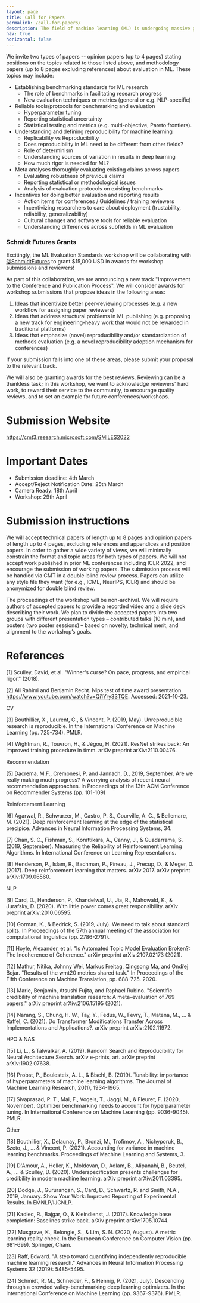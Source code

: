 ```yaml
---
layout: page
title: Call for Papers
permalink: /call-for-papers/
description: The field of machine learning (ML) is undergoing massive growth, and it is becoming apparent that it may be in need of self-reflection to ensure that efforts are directed towards real progress of the field [1-2]. More recently, there is an increasing number of papers at top conferences on the topic of ML evaluation, which show evidence of non-reliable findings and unsupported empirical claims in several subfields including computer vision [3-4], recommender systems [5], reinforcement learning [6-8], natural language processing [9-14], hyperparameter optimization [15-17] and more [18-24]. Such papers highlight the need for more scientific rigor and careful evaluation, both by researchers themselves and by reviewers. Therefore, it is clear that these are discussions that researchers are interested in having, while it is yet unclear what is the best path forward. We can accelerate this self-reflection by having thoughtful and careful discussions, and by gathering a diversity of opinions. 
nav: true
horizontal: false
---
```




We invite two types of papers -- opinion papers (up to 4 pages) stating positions on the topics
related to those listed above, and methodology papers (up to 8 pages excluding references) about
evaluation in ML. These topics may include: 

- Establishing benchmarking standards for ML research
  - The role of benchmarks in facilitating research progress
  - New evaluation techniques or metrics (general or e.g. NLP-specific)
- Reliable tools/protocols for benchmarking and evaluation
  - Hyperparameter tuning
  - Reporting statistical uncertainty 
  - Statistical testing and metrics (e.g. multi-objective, Pareto frontiers).
- Understanding and defining reproducibility for machine learning
  - Replicability vs Reproducibility
  - Does reproducibility in ML need to be different from other fields?
  - Role of determinism
  - Understanding sources of variation in results in deep learning
  - How much rigor is needed for ML? 
- Meta analyses thoroughly evaluating existing claims across papers
  - Evaluating robustness of previous claims 
  - Reporting statistical or methodological issues 
  - Analysis of evaluation protocols on existing benchmarks
- Incentives for doing better evaluation and reporting results
  - Action items for conferences / Guidelines / training reviewers 
  - Incentivizing researchers to care about deployment (trustability, reliability, generalizability)
  - Cultural changes and software tools for reliable evaluation
  - Understanding differences across subfields in ML evaluation


### Schmidt Futures Grants

Excitingly, the ML Evaluation Standards workshop will be collaborating with
[@SchmidtFutures](https://twitter.com/SchmidtFutures) to grant $15,000 USD in awards for workshop
submissions and reviewers! 

As part of this collaboration, we are announcing a new track "Improvement to the Conference and
Publication Process". We will consider awards for workshop submissions that propose ideas in the
following areas:
1. Ideas that incentivize better peer-reviewing processes (e.g. a new workflow for assigning paper reviewers)
2. Ideas that address structural problems in ML publishing (e.g. proposing a new track for engineering-heavy work that would not be rewarded in traditional platforms)
3. Ideas that emphasize (novel) reproducibility and/or standardization of methods evaluation (e.g. a novel reproducibility adoption mechanism for conferences)

If your submission falls into one of these areas, please submit your proposal to the relevant track.

We will also be granting awards for the best reviews. Reviewing can be a thankless task; in this
workshop, we want to acknowledge reviewers' hard work, to reward their service to the community, to
encourage quality reviews, and to set an example for future conferences/workshops.

# Submission Website 
<a href="https://cmt3.research.microsoft.com/SMILES2022/"> https://cmt3.research.microsoft.com/SMILES2022 </a>

# Important Dates

- Submission deadline: 4th March
- Accept/Reject Notification Date: 25th March
- Camera Ready: 18th April
- Workshop: 29th April 

# Submission instructions

We will accept technical papers of length up to 8 pages and opinion papers of length up to 4 pages,
excluding references and appendices and position papers. In order to gather a wide variety of views,
we will minimally constrain the format and topic areas for both types of papers. We will not accept
work published in prior ML conferences including ICLR 2022, and encourage the submission of working
papers. The submission process will be handled via CMT in a double-blind review process. Papers can
utilize any style file they want (for e.g., ICML, NeurIPS, ICLR) and should be anonymized for double
blind review.

The proceedings of the workshop will be non-archival. We will require authors of accepted papers to
provide a recorded video and a slide deck describing their work. We plan to divide the accepted
papers into two groups with different presentation types – contributed talks (10 min), and posters
(two poster sessions) – based on novelty, technical merit, and alignment to the workshop’s goals.

# References

[1] Sculley, David, et al. "Winner's curse? On pace, progress, and empirical rigor." (2018).

[2] Ali Rahimi and Benjamin Recht. Nips test of time award presentation. https://www.youtube.com/watch?v=Qi1Yry33TQE. Accessed: 2021-10-23.

CV

[3] Bouthillier, X., Laurent, C., & Vincent, P. (2019, May). Unreproducible research is reproducible. In the International Conference on Machine Learning (pp. 725-734). PMLR.

[4] Wightman, R., Touvron, H., & Jégou, H. (2021). ResNet strikes back: An improved training procedure in timm. arXiv preprint arXiv:2110.00476.

Recommendation

[5] Dacrema, M.F., Cremonesi, P. and Jannach, D., 2019, September. Are we really making much progress? A worrying analysis of recent neural recommendation approaches. In Proceedings of the 13th ACM Conference on Recommender Systems (pp. 101-109)

Reinforcement Learning 

[6] Agarwal, R., Schwarzer, M., Castro, P. S., Courville, A. C., & Bellemare, M. (2021). Deep reinforcement learning at the edge of the statistical precipice. Advances in Neural Information Processing Systems, 34.

[7] Chan, S. C., Fishman, S., Korattikara, A., Canny, J., & Guadarrama, S. (2019, September). Measuring the Reliability of Reinforcement Learning Algorithms. In International Conference on Learning Representations.

[8] Henderson, P., Islam, R., Bachman, P., Pineau, J., Precup, D., & Meger, D. (2017). Deep reinforcement learning that matters. arXiv 2017. arXiv preprint arXiv:1709.06560.

NLP

[9] Card, D., Henderson, P., Khandelwal, U., Jia, R., Mahowald, K., & Jurafsky, D. (2020). With little power comes great responsibility. arXiv preprint arXiv:2010.06595.

[10] Gorman, K., & Bedrick, S. (2019, July). We need to talk about standard splits. In Proceedings of the 57th annual meeting of the association for computational linguistics (pp. 2786-2791).

[11] Hoyle, Alexander, et al. "Is Automated Topic Model Evaluation Broken?: The Incoherence of Coherence." arXiv preprint arXiv:2107.02173 (2021).

[12] Mathur, Nitika, Johnny Wei, Markus Freitag, Qingsong Ma, and Ondřej Bojar. "Results of the wmt20 metrics shared task." In Proceedings of the Fifth Conference on Machine Translation, pp. 688-725. 2020.

[13] Marie, Benjamin, Atsushi Fujita, and Raphael Rubino. "Scientific credibility of machine translation research: A meta-evaluation of 769 papers." arXiv preprint arXiv:2106.15195 (2021).

[14] Narang, S., Chung, H. W., Tay, Y., Fedus, W., Fevry, T., Matena, M., ... & Raffel, C. (2021). Do Transformer Modifications Transfer Across Implementations and Applications?. arXiv preprint arXiv:2102.11972.

HPO & NAS

[15] Li, L., & Talwalkar, A. (2019). Random Search and Reproducibility for Neural Architecture Search. arXiv e-prints, art. arXiv preprint arXiv:1902.07638.

[16] Probst, P., Boulesteix, A. L., & Bischl, B. (2019). Tunability: importance of hyperparameters of machine learning algorithms. The Journal of Machine Learning Research, 20(1), 1934-1965.

[17] Sivaprasad, P. T., Mai, F., Vogels, T., Jaggi, M., & Fleuret, F. (2020, November). Optimizer benchmarking needs to account for hyperparameter tuning. In International Conference on Machine Learning (pp. 9036-9045). PMLR.

Other

[18] Bouthillier, X., Delaunay, P., Bronzi, M., Trofimov, A., Nichyporuk, B., Szeto, J., ... & Vincent, P. (2021). Accounting for variance in machine learning benchmarks. Proceedings of Machine Learning and Systems, 3.

[19] D'Amour, A., Heller, K., Moldovan, D., Adlam, B., Alipanahi, B., Beutel, A., ... & Sculley, D. (2020). Underspecification presents challenges for credibility in modern machine learning. arXiv preprint arXiv:2011.03395.

[20] Dodge, J., Gururangan, S., Card, D., Schwartz, R. and Smith, N.A., 2019, January. Show Your Work: Improved Reporting of Experimental Results. In EMNLP/IJCNLP.

[21] Kadlec, R., Bajgar, O., & Kleindienst, J. (2017). Knowledge base completion: Baselines strike back. arXiv preprint arXiv:1705.10744.

[22] Musgrave, K., Belongie, S., & Lim, S. N. (2020, August). A metric learning reality check. In the European Conference on Computer Vision (pp. 681-699). Springer, Cham.

[23] Raff, Edward. "A step toward quantifying independently reproducible machine learning research." Advances in Neural Information Processing Systems 32 (2019): 5485-5495.

[24] Schmidt, R. M., Schneider, F., & Hennig, P. (2021, July). Descending through a crowded valley-benchmarking deep learning optimizers. In the International Conference on Machine Learning (pp. 9367-9376). PMLR.
